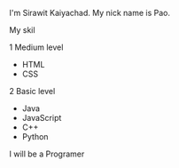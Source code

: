 I'm Sirawit Kaiyachad.
My nick name is Pao.

My skil 

1 Medium level
- HTML
- CSS

  
2 Basic level
- Java
- JavaScript
- C++
- Python

I will be a Programer
